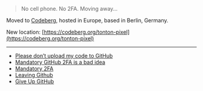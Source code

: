 > No cell phone. No 2FA. Moving away...

Moved to [Codeberg](https://codeberg.org/), hosted in Europe, based in Berlin, Germany.

New location: [https://codeberg.org/tonton-pixel](https://codeberg.org/tonton-pixel)

<hr>

- [Please don’t upload my code to GitHub](https://nogithub.codeberg.page/)
- [Mandatory GitHub 2FA is a bad idea](https://github.com/orgs/community/discussions/63813)
- [Mandatory 2FA](https://github.com/orgs/community/discussions/63738)
- [Leaving Github](https://ploum.net/2023-02-22-leaving-github.html)
- [Give Up GitHub](https://sfconservancy.org/GiveUpGitHub/)
